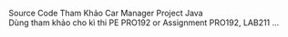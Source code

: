 Source Code Tham Khảo Car Manager Project Java<br>
Dùng tham khảo cho kì thi PE PRO192 or Assignment PRO192, LAB211 ...
